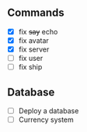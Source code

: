## Commands

- [x] fix ~~say~~ echo
- [x] fix avatar
- [x] fix server
- [ ] fix user
- [ ] fix ship

## Database

- [ ] Deploy a database
- [ ] Currency system